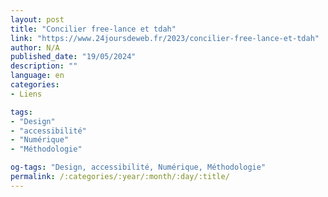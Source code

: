 ```yaml
---
layout: post
title: "Concilier free-lance et tdah"
link: "https://www.24joursdeweb.fr/2023/concilier-free-lance-et-tdah"
author: N/A
published_date: "19/05/2024"
description: ""
language: en
categories:
- Liens

tags:
- "Design"
- "accessibilité"
- "Numérique"
- "Méthodologie"

og-tags: "Design, accessibilité, Numérique, Méthodologie"
permalink: /:categories/:year/:month/:day/:title/
---
```

